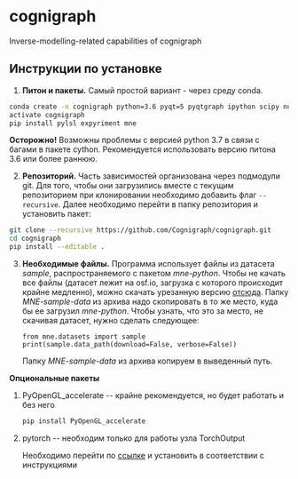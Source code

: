 # cognigraph
Inverse-modelling-related capabilities of cognigraph

## Инструкции по установке
1. **Питон и пакеты.** 
Самый простой вариант - через среду conda. 

```bash
conda create -n cognigraph python=3.6 pyqt=5 pyqtgraph ipython scipy numba sympy scikit-learn pandas matplotlib numba
activate cognigraph
pip install pylsl expyriment mne
```

**Осторожно!**
Возможны проблемы с версией python 3.7 в связи с багами в пакете cython.
Рекомендуется использовать версию питона 3.6 или более раннюю.

2. **Репозиторий.** Часть зависимостей организована через подмодули git. Для
того, чтобы они загрузились вместе с текущим репозиторием при клонировании 
необходимо добавить флаг `--recursive`.
Далее необходимо перейти в папку репозитория и установить пакет:

```bash
git clone --recursive https://github.com/Cognigraph/cognigraph.git
cd cognigraph
pip install --editable .
```


3. **Необходимые файлы.** Программа использует файлы из датасета _sample_, 
распространяемого с пакетом _mne-python_. Чтобы не качать все файлы (датасет
лежит на osf.io, загрузка с которого  происходит крайне медленно), можно скачать
урезанную версию 
[отсюда](https://drive.google.com/open?id=1D0jI_Z5EycI8JwJbYOAYdSycNGoarmP-). 
Папку _MNE-sample-data_ из архива надо скопировать в то же место, куда бы ее 
загрузил _mne-python_. Чтобы узнать, что это за место, не скачивая датасет, 
нужно сделать следующее: 

    ```
    from mne.datasets import sample
    print(sample.data_path(download=False, verbose=False))
    ```
    Папку _MNE-sample-data_ из архива копируем в выведенный путь.

**Опциональные пакеты**
1. PyOpenGL_accelerate -- крайне рекомендуется, но будет работать и без него
    ```bash
    pip install PyOpenGL_accelerate
    ```
2. pytorch -- необходим только для работы узла TorchOutput

    Необходимо перейти по [ссылке](https://pytorch.org/#pip-install-pytorch)
    и установить в соответствии с инструкциями
